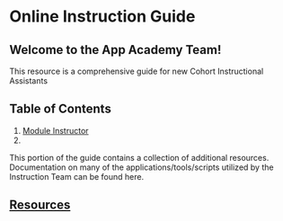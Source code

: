 # Online Instruction Guide

## Welcome to the App Academy Team!

This resource is a comprehensive guide for new Cohort Instructional Assistants

## Table of Contents


1. [Module Instructor][module-instructor]
2.

This portion of the guide contains a collection of additional resources.
Documentation on many of the applications/tools/scripts utilized by the Instruction Team can be found here.

## [Resources][resources]

<!-- Links -->

[module-instructor]: https://github.com/jdrichardsappacad/AppAcademy-Online-Onboarding-Instruction-Guide/tree/master/module-instructor
[module-assistant]: https://github.com/jdrichardsappacad/AppAcademy-Online-Onboarding-Instruction-Guide/tree/master/module-assisstant
[jr-ta]: https://github.com/jdrichardsappacad/AppAcademy-Online-Onboarding-Instruction-Guide/tree/master/jr-ta
[resources]: https://github.com/jdrichardsappacad/AppAcademy-Online-Onboarding-Instruction-Guide/tree/master/resources